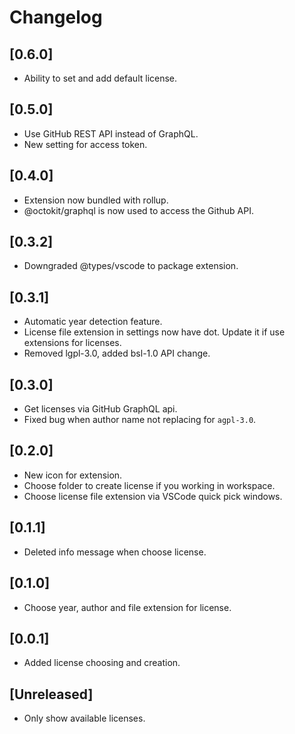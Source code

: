 # Changelog

## [0.6.0]

- Ability to set and add default license.

## [0.5.0]

- Use GitHub REST API instead of GraphQL.
- New setting for access token.

## [0.4.0]

- Extension now bundled with rollup.
- @octokit/graphql is now used to access the Github API.

## [0.3.2]

- Downgraded @types/vscode to package extension.

## [0.3.1]

- Automatic year detection feature.
- License file extension in settings now have dot. Update it if use extensions for licenses.
- Removed lgpl-3.0, added bsl-1.0 API change.

## [0.3.0]

- Get licenses via GitHub GraphQL api.
- Fixed bug when author name not replacing for `agpl-3.0`.

## [0.2.0]

- New icon for extension.
- Choose folder to create license if you working in workspace.
- Choose license file extension via VSCode quick pick windows.

## [0.1.1]

- Deleted info message when choose license.

## [0.1.0]

- Choose year, author and file extension for license.

## [0.0.1]

- Added license choosing and creation.

## [Unreleased]

- Only show available licenses.
